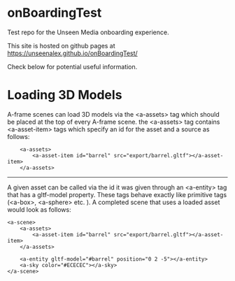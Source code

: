 # onBoardingTest
Test repo for the Unseen Media onboarding experience.

This site is hosted on github pages at https://unseenalex.github.io/onBoardingTest/

Check below for potential useful information.

# Loading 3D Models
A-frame scenes can load 3D models via the \<a-assets\> tag which should be placed at the top of every A-frame scene. the \<a-assets\> tag contains \<a-asset-item\> tags which specify an id for the asset and a source as follows:
<br>
```
    <a-assets>
        <a-asset-item id="barrel" src="export/barrel.gltf"></a-asset-item>
    </a-assets>
```
***
A given asset can be called via the id it was given through an \<a-entity\> tag that has a gltf-model property. These tags behave exactly like primitive tags (\<a-box\>, \<a-sphere\> etc. ). A completed scene that uses a loaded asset would look as follows:

```
<a-scene>
    <a-assets>
        <a-asset-item id="barrel" src="export/barrel.gltf"></a-asset-item>
    </a-assets>

    <a-entity gltf-model="#barrel" position="0 2 -5"></a-entity>
    <a-sky color="#ECECEC"></a-sky>
</a-scene>
```
